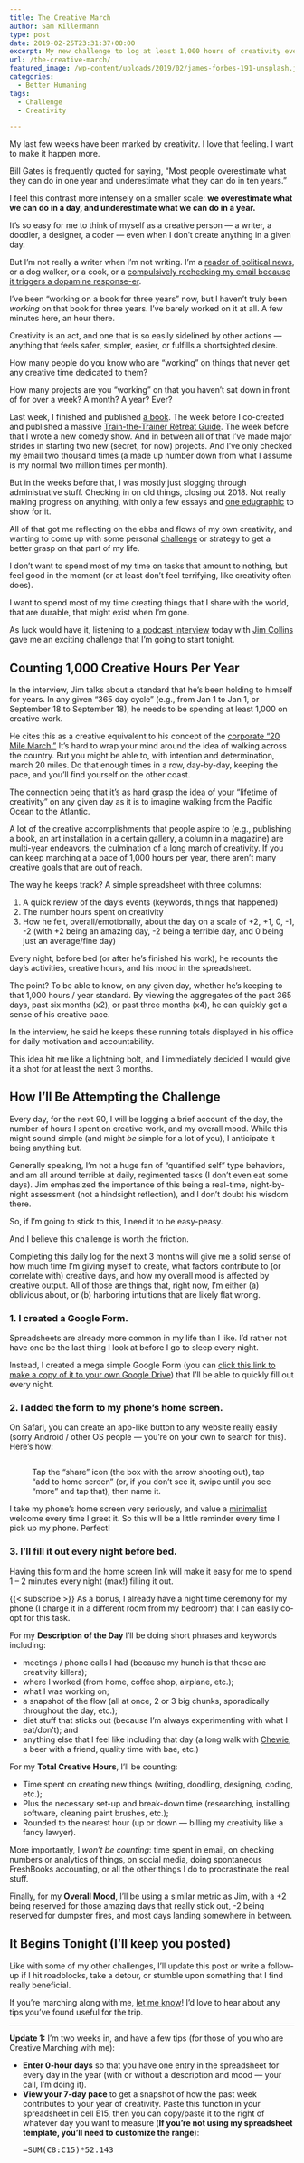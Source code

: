```yaml
---
title: The Creative March
author: Sam Killermann
type: post
date: 2019-02-25T23:31:37+00:00
excerpt: My new challenge to log at least 1,000 hours of creativity every year.
url: /the-creative-march/
featured_image: /wp-content/uploads/2019/02/james-forbes-191-unsplash.jpg
categories:
  - Better Humaning
tags:
  - Challenge
  - Creativity

---
```

My last few weeks have been marked by creativity. I love that feeling. I want to make it happen more.

Bill Gates is frequently quoted for saying, “Most people overestimate what they can do in one year and underestimate what they can do in ten years.” 

I feel this contrast more intensely on a smaller scale: **we overestimate what we can do in a day, and underestimate what we can do in a year.**

It&#8217;s so easy for me to think of myself as a creative person &#8212; a writer, a doodler, a designer, a coder &#8212; even when I don&#8217;t create anything in a given day.

But I&#8217;m not really a writer when I&#8217;m not writing. I&#8217;m a [reader of political news][1], or a dog walker, or a cook, or a [compulsively rechecking my email because it triggers a dopamine response-er][2]. 

I&#8217;ve been &#8220;working on a book for three years&#8221; now, but I haven&#8217;t truly been _working_ on that book for three years. I&#8217;ve barely worked on it at all. A few minutes here, an hour there.

Creativity is an act, and one that is so easily sidelined by other actions &#8212; anything that feels safer, simpler, easier, or fulfills a shortsighted desire.

How many people do you know who are &#8220;working&#8221; on things that never get any creative time dedicated to them? 

How many projects are you &#8220;working&#8221; on that you haven&#8217;t sat down in front of for over a week? A month? A year? Ever?

Last week, I finished and published [a book][3]. The week before I co-created and published a massive [Train-the-Trainer Retreat Guide][4]. The week before that I wrote a new comedy show. And in between all of that I&#8217;ve made major strides in starting two new (secret, for now) projects. And I&#8217;ve only checked my email two thousand times (a made up number down from what I assume is my normal two million times per month).

But in the weeks before that, I was mostly just slogging through administrative stuff. Checking in on old things, closing out 2018. Not really making progress on anything, with only a few essays and [one edugraphic][5] to show for it.

All of that got me reflecting on the ebbs and flows of my own creativity, and wanting to come up with some personal [challenge][6] or strategy to get a better grasp on that part of my life.

I don&#8217;t want to spend most of my time on tasks that amount to nothing, but feel good in the moment (or at least don&#8217;t feel terrifying, like creativity often does). 

I want to spend most of my time creating things that I share with the world, that are durable, that might exist when I&#8217;m gone.

As luck would have it, listening to [a podcast interview][7] today with [Jim Collins][8] gave me an exciting challenge that I&#8217;m going to start tonight.

<!--more-->

## Counting 1,000 Creative Hours Per Year

In the interview, Jim talks about a standard that he&#8217;s been holding to himself for years. In any given &#8220;365 day cycle&#8221; (e.g., from Jan 1 to Jan 1, or September 18 to September 18), he needs to be spending at least 1,000 on creative work.

He cites this as a creative equivalent to his concept of the [corporate &#8220;20 Mile March.&#8221;][9] It&#8217;s hard to wrap your mind around the idea of walking across the country. But you might be able to, with intention and determination, march 20 miles. Do that enough times in a row, day-by-day, keeping the pace, and you&#8217;ll find yourself on the other coast.

The connection being that it&#8217;s as hard grasp the idea of your &#8220;lifetime of creativity&#8221; on any given day as it is to imagine walking from the Pacific Ocean to the Atlantic. 

A lot of the creative accomplishments that people aspire to (e.g., publishing a book, an art installation in a certain gallery, a column in a magazine) are multi-year endeavors, the culmination of a long march of creativity. If you can keep marching at a pace of 1,000 hours per year, there aren&#8217;t many creative goals that are out of reach.

The way he keeps track? A simple spreadsheet with three columns:

  1. A quick review of the day&#8217;s events (keywords, things that happened)
  2. The number hours spent on creativity
  3. How he felt, overall/emotionally, about the day on a scale of +2, +1, 0, -1, -2 (with +2 being an amazing day, -2 being a terrible day, and 0 being just an average/fine day)

Every night, before bed (or after he&#8217;s finished his work), he recounts the day&#8217;s activities, creative hours, and his mood in the spreadsheet.

The point? To be able to know, on any given day, whether he&#8217;s keeping to that 1,000 hours / year standard. By viewing the aggregates of the past 365 days, past six months (x2), or past three months (x4), he can quickly get a sense of his creative pace.

In the interview, he said he keeps these running totals displayed in his office for daily motivation and accountability.

This idea hit me like a lightning bolt, and I immediately decided I would give it a shot for at least the next 3 months.

## How I&#8217;ll Be Attempting the Challenge

Every day, for the next 90, I will be logging a brief account of the day, the number of hours I spent on creative work, and my overall mood. While this might sound simple (and might _be_ simple for a lot of you), I anticipate it being anything but.

Generally speaking, I&#8217;m not a huge fan of &#8220;quantified self&#8221; type behaviors, and am all around terrible at daily, regimented tasks (I don&#8217;t even eat some days). Jim emphasized the importance of this being a real-time, night-by-night assessment (not a hindsight reflection), and I don&#8217;t doubt his wisdom there. 

So, if I&#8217;m going to stick to this, I need it to be easy-peasy. 

And I believe this challenge is worth the friction.

Completing this daily log for the next 3 months will give me a solid sense of how much time I&#8217;m giving myself to create, what factors contribute to (or correlate with) creative days, and how my overall mood is affected by creative output. All of those are things that, right now, I&#8217;m either (a) oblivious about, or (b) harboring intuitions that are likely flat wrong.

### 1. I created a Google Form.

Spreadsheets are already more common in my life than I like. I&#8217;d rather not have one be the last thing I look at before I go to sleep every night. 

Instead, I created a mega simple Google Form (you can <a rel="noreferrer noopener" aria-label="click this link to make a copy of it to your own Google Drive (opens in a new tab)" href="https://docs.google.com/forms/d/1ze5Rzr5yHKfuot4oQn8Ov7P_d8HaCI7YuQgU91Z6pug/copy" target="_blank">click this link to make a copy of it to your own Google Drive</a>) that I&#8217;ll be able to quickly fill out every night.

### 2. I added the form to my phone&#8217;s home screen.

On Safari, you can create an app-like button to any website really easily (sorry Android / other OS people &#8212; you&#8217;re on your own to search for this). Here&#8217;s how:<figure class="wp-block-image alignwide">

<img data-src="/wp-content/uploads/2019/02/adding-creative-march-form-to-home-screen-1024x585.jpg" alt="" class="wp-image-1329 lazy-load" srcset="/wp-content/uploads/2019/02/adding-creative-march-form-to-home-screen-1024x585.jpg 1024w, /wp-content/uploads/2019/02/adding-creative-march-form-to-home-screen-300x171.jpg 300w, /wp-content/uploads/2019/02/adding-creative-march-form-to-home-screen-768x439.jpg 768w, /wp-content/uploads/2019/02/adding-creative-march-form-to-home-screen.jpg 1400w" sizes="(max-width: 1024px) 100vw, 1024px" /><figcaption>Tap the &#8220;share&#8221; icon (the box with the arrow shooting out), tap &#8220;add to home screen&#8221; (or, if you don&#8217;t see it, swipe until you see &#8220;more&#8221; and tap that), then name it.</figcaption></figure> 

I take my phone&#8217;s home screen very seriously, and value a [minimalist][10] welcome every time I greet it. So this will be a little reminder every time I pick up my phone. Perfect!

### 3. I&#8217;ll fill it out every night before bed.

Having this form and the home screen link will make it easy for me to spend 1 &#8211; 2 minutes every night (max!) filling it out.

{{< subscribe >}}
As a bonus, I already have a night time ceremony for my phone (I charge it in a different room from my bedroom) that I can easily co-opt for this task.

For my **Description of the Day** I&#8217;ll be doing short phrases and keywords including:

  * meetings / phone calls I had (because my hunch is that these are creativity killers);
  * where I worked (from home, coffee shop, airplane, etc.);
  * what I was working on;
  * a snapshot of the flow (all at once, 2 or 3 big chunks, sporadically throughout the day, etc.);
  * diet stuff that sticks out (because I&#8217;m always experimenting with what I eat/don&#8217;t); and
  * anything else that I feel like including that day (a long walk with [Chewie][11], a beer with a friend, quality time with bae, etc.)

For my **Total Creative Hours**, I&#8217;ll be counting:

  * Time spent on creating new things (writing, doodling, designing, coding, etc.);
  * Plus the necessary set-up and break-down time (researching, installing software, cleaning paint brushes, etc.);
  * Rounded to the nearest hour (up or down &#8212; billing my creativity like a fancy lawyer).

More importantly, I _won&#8217;t be counting_: time spent in email, on checking numbers or analytics of things, on social media, doing spontaneous FreshBooks accounting, or all the other things I do to procrastinate the real stuff.

Finally, for my **Overall Mood**, I&#8217;ll be using a similar metric as Jim, with a +2 being reserved for those amazing days that really stick out, -2 being reserved for dumpster fires, and most days landing somewhere in between.

## It Begins Tonight (I&#8217;ll keep you posted)

Like with some of my other challenges, I&#8217;ll update this post or write a follow-up if I hit roadblocks, take a detour, or stumble upon something that I find really beneficial.

If you&#8217;re marching along with me, [let me know][12]! I&#8217;d love to hear about any tips you&#8217;ve found useful for the trip.

<hr class="wp-block-separator" />

**Update 1:** I&#8217;m two weeks in, and have a few tips (for those of you who are Creative Marching with me):

  * **Enter 0-hour days** so that you have one entry in the spreadsheet for every day in the year (with or without a description and mood &#8212; your call, I&#8217;m doing it).
  * **View your 7-day pace** to get a snapshot of how the past week contributes to your year of creativity. Paste this function in your spreadsheet in cell E15, then you can copy/paste it to the right of whatever day you want to measure (**If you&#8217;re not using my spreadsheet template, you&#8217;ll need to customize the range**): 
    <pre>=SUM(C8:C15)*52.143</pre>

 [1]: /big-flu-no-news/
 [2]: /numbers-rule-my-life/
 [3]: https://www.itspronouncedmetrosexual.com/2019/02/defining-lgbtq-guide-to-gender-sexuality-terminology/
 [4]: https://thesafezoneproject.com/introducing-safe-zone-train-the-trainer-retreat-guide/
 [5]: https://www.itspronouncedmetrosexual.com/2019/01/introducing-the-social-justice-compass/
 [6]: https://www.samkillermann.com/tag/challenge/
 [7]: https://tim.blog/2019/02/18/jim-collins/
 [8]: https://www.jimcollins.com
 [9]: https://www.jimcollins.com/concepts/twenty-mile-march.html
 [10]: /minimalism-tips/
 [11]: https://www.instagram.com/p/BkgEtu2no8W/
 [12]: /contact/